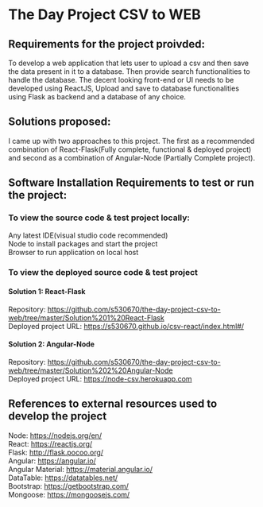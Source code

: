 # The Day Project CSV to WEB
## Requirements for the project proivded:
To develop a web application that lets user to upload a csv and then save the data present in it to a database. Then provide search functionalities to handle the database. The decent looking front-end or UI needs to be developed using ReactJS, Upload and save to database functionalities using Flask as backend and a database of any choice.

## Solutions proposed:
I came up with two approaches to this project. The first as a recommended combination of React-Flask(Fully complete, functional & deployed project) and second as a combination of Angular-Node (Partially Complete project). 

## Software Installation Requirements to test or run the project:
### To view the source code & test project locally:
Any latest IDE(visual studio code recommended)  
Node to install packages and start the project  
Browser to run application on local host  

### To view the deployed source code & test project 
#### Solution 1: React-Flask
Repository:  https://github.com/s530670/the-day-project-csv-to-web/tree/master/Solution%201%20React-Flask  
Deployed project URL: https://s530670.github.io/csv-react/index.html#/

#### Solution 2: Angular-Node
Repository:  https://github.com/s530670/the-day-project-csv-to-web/tree/master/Solution%202%20Angular-Node  
Deployed project URL: https://node-csv.herokuapp.com 


## References to external resources used to develop the project

Node: https://nodejs.org/en/  
React: https://reactjs.org/  
Flask: http://flask.pocoo.org/  
Angular: https://angular.io/  
Angular Material: https://material.angular.io/  
DataTable: https://datatables.net/  
Bootstrap: https://getbootstrap.com/  
Mongoose: https://mongoosejs.com/  

